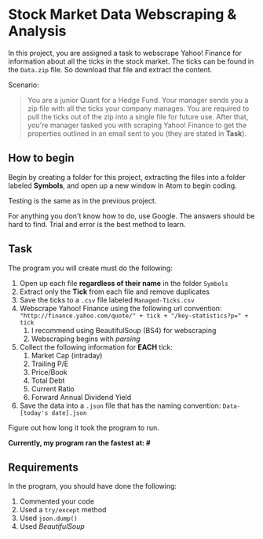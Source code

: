 # Stock Market Data Webscraping & Analysis
In this project, you are assigned a task to webscrape Yahoo! Finance for information about all the ticks in the stock market. The ticks can be found in the `Data.zip` file. So download that file and extract the content.

Scenario:
>  You are a junior Quant for a Hedge Fund. Your manager sends you a zip file with all the ticks your company manages. You are required to pull the ticks out of the zip into a single file for future use. After that, you're manager tasked you with scraping Yahoo! Finance to get the properties outlined in an email sent to you (they are stated in **Task**).

## How to begin
Begin by creating a folder for this project, extracting the files into a folder labeled **Symbols**, and open up a new window in Atom to begin coding.

Testing is the same as in the previous project.

For anything you don't know how to do, use Google. The answers should be hard to find. Trial and error is the best method to learn.

## Task
The program you will create must do the following:
1. Open up each file **regardless of their name** in the folder `Symbols`
1. Extract only the **Tick** from each file and remove duplicates
1. Save the ticks to a `.csv` file labeled `Managed-Ticks.csv`
1. Webscrape Yahoo! Finance using the following url convention: `"http://finance.yahoo.com/quote/" + tick + "/key-statistics?p=" + tick`
   1. I recommend using BeautifulSoup (BS4) for webscraping
   1. Webscraping begins with *parsing*
1. Collect the following information for **EACH** tick:
   1. Market Cap (intraday)
   1. Trailing P/E
   1. Price/Book
   1. Total Debt
   1. Current Ratio
   1. Forward Annual Dividend Yield
1. Save the data into a `.json` file that has the naming convention: `Data-[today's date].json`

Figure out how long it took the program to run.

**Currently, my program ran the fastest at: #**

## Requirements
In the program, you should have done the following:
1. Commented your code
1. Used a `try/except` method
1. Used `json.dump()`
1. Used *BeautifulSoup*
